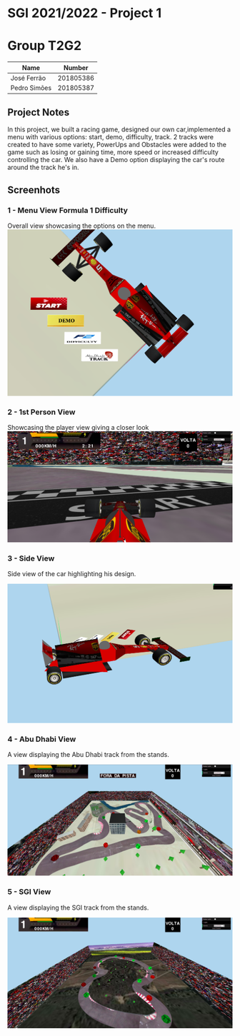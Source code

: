 # SGI 2021/2022 - Project 1

# Group T2G2

| Name             | Number    |
| ---------------- | --------- | 
| José Ferrão      | 201805386 | 
| Pedro Simões     | 201805387 |

## Project Notes

In this project, we built a racing game, designed our own car,implemented a menu with various options: start, demo, difficulty, track.
2 tracks were created to have some variety, PowerUps and Obstacles were added to the game such as losing or gaining time, more speed or increased difficulty controlling the car. We also have a Demo option displaying the car's route around the track he's in.


## Screenhots

### 1 - Menu View Formula 1 Difficulty
Overall view showcasing the options on the menu.
![Screenshot 1](./screenshots/LAIG3_T02_G02_1.png?raw=true)

### 2 - 1st Person View
Showcasing the player view giving a closer look
![Screenshot 2](./screenshots/LAIG3_T02_G02_6.png?raw=true)

### 3 - Side View
Side view of the car highlighting his design.

![Screenshot 3](./screenshots/LAIG3_T02_G02_5.png?raw=true)

### 4 - Abu Dhabi View
A view displaying the Abu Dhabi track from the stands.

![Screenshot 4](./screenshots/LAIG3_T02_G02_2.png?raw=true)

### 5 - SGI View
A view displaying the SGI track from the stands.

![Screenshot 5](./screenshots/LAIG3_T02_G02_4.png?raw=true)